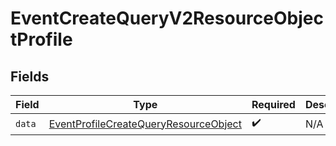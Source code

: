 # EventCreateQueryV2ResourceObjectProfile


## Fields

| Field                                                                                                     | Type                                                                                                      | Required                                                                                                  | Description                                                                                               |
| --------------------------------------------------------------------------------------------------------- | --------------------------------------------------------------------------------------------------------- | --------------------------------------------------------------------------------------------------------- | --------------------------------------------------------------------------------------------------------- |
| `data`                                                                                                    | [EventProfileCreateQueryResourceObject](../../models/components/EventProfileCreateQueryResourceObject.md) | :heavy_check_mark:                                                                                        | N/A                                                                                                       |
